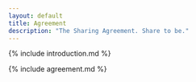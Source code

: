 ```yaml
---
layout: default
title: Agreement
description: "The Sharing Agreement. Share to be."
---
```


{% include introduction.md %}

{% include agreement.md %}
